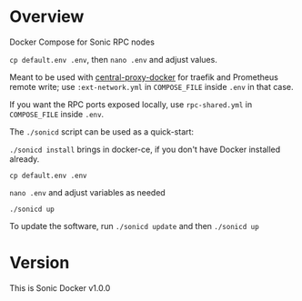 # Overview

Docker Compose for Sonic RPC nodes

`cp default.env .env`, then `nano .env` and adjust values.

Meant to be used with [central-proxy-docker](https://github.com/CryptoManufaktur-io/central-proxy-docker) for traefik
and Prometheus remote write; use `:ext-network.yml` in `COMPOSE_FILE` inside `.env` in that case.

If you want the RPC ports exposed locally, use `rpc-shared.yml` in `COMPOSE_FILE` inside `.env`.

The `./sonicd` script can be used as a quick-start:

`./sonicd install` brings in docker-ce, if you don't have Docker installed already.

`cp default.env .env`

`nano .env` and adjust variables as needed

`./sonicd up`

To update the software, run `./sonicd update` and then `./sonicd up`

# Version

This is Sonic Docker v1.0.0
